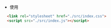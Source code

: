 - 使用

```html
  <link rel="stylesheet" href="./src/index.css">
  <script src="./src/index.js"></script>
```

```javascript
 
```
